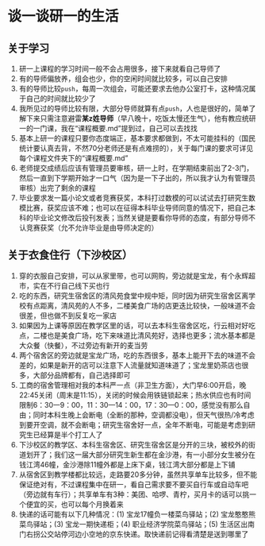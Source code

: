 # 谈一谈研一的生活
## 关于学习
1. 研一上课程的学习时间一般不会占用很多，接下来就看自己导师了
2. 有的导师偏放养，组会也少，你的空闲时间就比较多，可以自己安排
3. 有的导师比较`push`，每周一次组会，可能还要求去他办公室打卡，这种情况属于自己的时间就比较少了
4. 我所见过的导师比较有限，大部分导师就算有点`push`，人也是很好的，简单了解下来只需注意避雷**某z姓导师**（早八晚十，吃饭太慢还生气），他有教应统研一的一门课，我在“课程概要.md”提到过，自己可以去找找
5. 基本上研一的课程只要你态度端正，基本要求都做到，不太可能挂科的（国民统计要认真去背，不然70分老师还是有点难捞的），关于每门课的要求可详见每个课程文件夹下的“课程概要.md”
6. 老师提交成绩后应该有管理员要审核，研一上时，在学期结束前出了2-3门，然后一直到下学期开始才一口气（因为是一下子出的，所以我才认为有管理员审核）出完了剩余的课程
7. 毕业要求发一篇小论文或者竞赛获奖，本科打过数模的可以试试去打研究生数模比赛，获奖应该不难；也可以在征得本科毕业导师同意的情况下，把自己本科的毕业论文修改后投刊发表；当然关键是要看你导师的态度，有部分导师不认竞赛获奖（允不允许毕业是由导师决定的）

## 关于衣食住行（下沙校区）
1. 穿的衣服自己安排，可以从家里带，也可以网购，旁边就是宝龙，有个永辉超市，实在不行自己线下买也行
2. 吃的东西，研究生宿舍区的清风苑食堂中规中矩，同时因为研究生宿舍区离学校有点距离，清风苑的人不多，二楼美食广场的店更迭比较快，一般味道不会很差，但也做不到反复吃一家店
3. 如果因为上课等原因在教学区里的话，可以去本科生宿舍区吃，行云相对好吃点，二楼也是美食广场，吃下来味道比清风苑好，选择也更多；流水基本都是大众餐（快餐），不过旁边有新开的麦当劳
4. 两个宿舍区的旁边就是宝龙广场，吃的东西很多，基本上能开下去的味道不会差的，如果是新开的店可以注意下人流量就知道味道了；宝龙里奶茶店也很多，大部分品牌都有，自己选择即可
5. 工商的宿舍管理相对我的本科严一点（非卫生方面），大门早6:00开启，晚22:45关闭（周末是11:15），关闭的时候会用铁链锁起来；热水供应也有时间限制6：30一9：00，11：30—14：00，17：30—0：00，感觉没有那么自由；同时本科生晚上会断电（全断的那种，空调都没电），但天气很热/冷考虑到要开空调，就不会断电；研究生宿舍好一点，全年不断电，可能是考虑到研究生已经算是半个打工人了
6. 下沙校区的教学区、本科生宿舍区、研究生宿舍区是分开的三块，被校外的街道划开了；我们这一届大部分研究生新生都在金沙港，有一小部分女生被分在钱江湾46幢，金沙港除11幢外都是上床下桌，钱江湾大部分都是上下铺
7. 从宿舍区到教学楼都比较远，走路要20多分钟，虽然共享单车比较多，但不能保证绝对有，不过课程集中在研一，看自己需求要不要买自行车或自动车吧（旁边就有车行）；共享单车有3种：美团、哈啰、青柠，买月卡的话可以挑一个便宜的买，也可以每个月换着来
8. 快递的话可能有以下几种情况：(1) 宝龙17幢负一楼菜鸟驿站；(2) 宝龙憨憨熊菜鸟驿站；(3) 宝龙一期快递柜；(4) 职业经济学院菜鸟驿站；(5) 生活区出南门右拐公交站停河边小空地的京东快递。取快递前记得看清楚是送到哪里了
